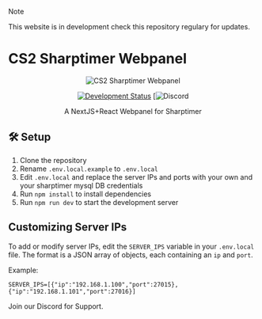 > [!NOTE]
>This website is in development check this repository regulary for updates.

# CS2 Sharptimer Webpanel

<div align="center">

![CS2 Sharptimer Webpanel](https://i.gyazo.com/11a7ae649cdaab755b273c92aaad79ad.png)

[![Development Status](https://img.shields.io/badge/Status-In%20Development-yellow)](https://github.com/jke-cs/cs2-sharptimer-webpanel)
[![[Discord](https://miro.medium.com/v2/resize:fit:800/1*_AsB_hCguMYC-wEG2Bidmw.png)](https://discord.gg/n4xCDWrQRB)

A NextJS+React Webpanel for Sharptimer

</div>

## 🛠️ Setup

1. Clone the repository
2. Rename `.env.local.example` to `.env.local`
3. Edit `.env.local` and replace the server IPs and ports with your own and your sharptimer mysql DB credentials
4. Run `npm install` to install dependencies
5. Run `npm run dev` to start the development server

## Customizing Server IPs

To add or modify server IPs, edit the `SERVER_IPS` variable in your `.env.local` file. The format is a JSON array of objects, each containing an `ip` and `port`.

Example:
```
SERVER_IPS=[{"ip":"192.168.1.100","port":27015},{"ip":"192.168.1.101","port":27016}]
```


Join our Discord for Support.
